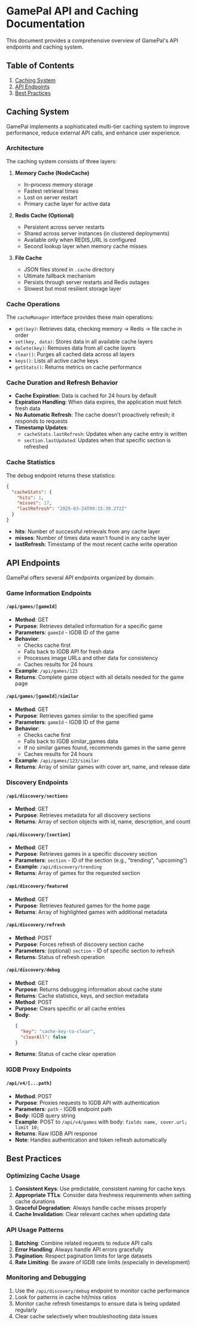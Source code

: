 # GamePal API and Caching Documentation

This document provides a comprehensive overview of GamePal's API endpoints and caching system.

## Table of Contents

1. [Caching System](#caching-system)
2. [API Endpoints](#api-endpoints)
3. [Best Practices](#best-practices)

## Caching System

GamePal implements a sophisticated multi-tier caching system to improve performance, reduce external API calls, and enhance user experience.

### Architecture

The caching system consists of three layers:

1. **Memory Cache (NodeCache)**

   - In-process memory storage
   - Fastest retrieval times
   - Lost on server restart
   - Primary cache layer for active data

2. **Redis Cache (Optional)**

   - Persistent across server restarts
   - Shared across server instances (in clustered deployments)
   - Available only when REDIS_URL is configured
   - Second lookup layer when memory cache misses

3. **File Cache**
   - JSON files stored in `.cache` directory
   - Ultimate fallback mechanism
   - Persists through server restarts and Redis outages
   - Slowest but most resilient storage layer

### Cache Operations

The `cacheManager` interface provides these main operations:

- `get(key)`: Retrieves data, checking memory → Redis → file cache in order
- `set(key, data)`: Stores data in all available cache layers
- `delete(key)`: Removes data from all cache layers
- `clear()`: Purges all cached data across all layers
- `keys()`: Lists all active cache keys
- `getStats()`: Returns metrics on cache performance

### Cache Duration and Refresh Behavior

- **Cache Expiration**: Data is cached for 24 hours by default
- **Expiration Handling**: When data expires, the application must fetch fresh data
- **No Automatic Refresh**: The cache doesn't proactively refresh; it responds to requests
- **Timestamp Updates**:
  - `cacheStats.lastRefresh`: Updates when any cache entry is written
  - `section.lastUpdated`: Updates when that specific section is refreshed

### Cache Statistics

The debug endpoint returns these statistics:

```json
{
  "cacheStats": {
    "hits": 1,
    "misses": 17,
    "lastRefresh": "2025-03-24T09:15:39.272Z"
  }
}
```

- **hits**: Number of successful retrievals from any cache layer
- **misses**: Number of times data wasn't found in any cache layer
- **lastRefresh**: Timestamp of the most recent cache write operation

## API Endpoints

GamePal offers several API endpoints organized by domain:

### Game Information Endpoints

#### `/api/games/[gameId]`

- **Method**: GET
- **Purpose**: Retrieves detailed information for a specific game
- **Parameters**: `gameId` - IGDB ID of the game
- **Behavior**:
  - Checks cache first
  - Falls back to IGDB API for fresh data
  - Processes image URLs and other data for consistency
  - Caches results for 24 hours
- **Example**: `/api/games/123`
- **Returns**: Complete game object with all details needed for the game page

#### `/api/games/[gameId]/similar`

- **Method**: GET
- **Purpose**: Retrieves games similar to the specified game
- **Parameters**: `gameId` - IGDB ID of the game
- **Behavior**:
  - Checks cache first
  - Falls back to IGDB similar_games data
  - If no similar games found, recommends games in the same genre
  - Caches results for 24 hours
- **Example**: `/api/games/123/similar`
- **Returns**: Array of similar games with cover art, name, and release date

### Discovery Endpoints

#### `/api/discovery/sections`

- **Method**: GET
- **Purpose**: Retrieves metadata for all discovery sections
- **Returns**: Array of section objects with id, name, description, and count

#### `/api/discovery/[section]`

- **Method**: GET
- **Purpose**: Retrieves games in a specific discovery section
- **Parameters**: `section` - ID of the section (e.g., "trending", "upcoming")
- **Example**: `/api/discovery/trending`
- **Returns**: Array of games for the requested section

#### `/api/discovery/featured`

- **Method**: GET
- **Purpose**: Retrieves featured games for the home page
- **Returns**: Array of highlighted games with additional metadata

#### `/api/discovery/refresh`

- **Method**: POST
- **Purpose**: Forces refresh of discovery section cache
- **Parameters**: (optional) `section` - ID of specific section to refresh
- **Returns**: Status of refresh operation

#### `/api/discovery/debug`

- **Method**: GET
- **Purpose**: Returns debugging information about cache state
- **Returns**: Cache statistics, keys, and section metadata
- **Method**: POST
- **Purpose**: Clears specific or all cache entries
- **Body**:
  ```json
  {
    "key": "cache-key-to-clear",
    "clearAll": false
  }
  ```
- **Returns**: Status of cache clear operation

### IGDB Proxy Endpoints

#### `/api/v4/[...path]`

- **Method**: POST
- **Purpose**: Proxies requests to IGDB API with authentication
- **Parameters**: `path` - IGDB endpoint path
- **Body**: IGDB query string
- **Example**: POST to `/api/v4/games` with body: `fields name, cover.url; limit 10;`
- **Returns**: Raw IGDB API response
- **Note**: Handles authentication and token refresh automatically

## Best Practices

### Optimizing Cache Usage

1. **Consistent Keys**: Use predictable, consistent naming for cache keys
2. **Appropriate TTLs**: Consider data freshness requirements when setting cache durations
3. **Graceful Degradation**: Always handle cache misses properly
4. **Cache Invalidation**: Clear relevant caches when updating data

### API Usage Patterns

1. **Batching**: Combine related requests to reduce API calls
2. **Error Handling**: Always handle API errors gracefully
3. **Pagination**: Respect pagination limits for large datasets
4. **Rate Limiting**: Be aware of IGDB rate limits (especially in development)

### Monitoring and Debugging

1. Use the `/api/discovery/debug` endpoint to monitor cache performance
2. Look for patterns in cache hit/miss ratios
3. Monitor cache refresh timestamps to ensure data is being updated regularly
4. Clear cache selectively when troubleshooting data issues
